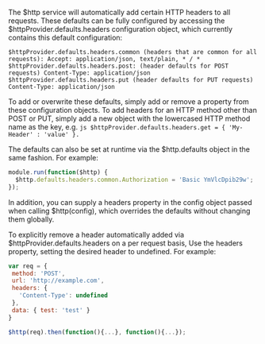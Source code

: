 The $http service will automatically add certain HTTP headers to all requests. These defaults can be fully configured by accessing the $httpProvider.defaults.headers configuration object, which currently contains this default configuration:

`
$httpProvider.defaults.headers.common (headers that are common for all requests):
Accept: application/json, text/plain, * / *
$httpProvider.defaults.headers.post: (header defaults for POST requests)
Content-Type: application/json
$httpProvider.defaults.headers.put (header defaults for PUT requests)
Content-Type: application/json
`


To add or overwrite these defaults, simply add or remove a property from these configuration objects. To add headers for an HTTP method other than POST or PUT, simply add a new object with the lowercased HTTP method name as the key, e.g. ```js $httpProvider.defaults.headers.get = { 'My-Header' : 'value' }.```

The defaults can also be set at runtime via the $http.defaults object in the same fashion. For example:

```js
module.run(function($http) {
  $http.defaults.headers.common.Authorization = 'Basic YmVlcDpib29w';
});
```

In addition, you can supply a headers property in the config object passed when calling $http(config), which overrides the defaults without changing them globally.

To explicitly remove a header automatically added via $httpProvider.defaults.headers on a per request basis, Use the headers property, setting the desired header to undefined. For example:
```js
var req = {
 method: 'POST',
 url: 'http://example.com',
 headers: {
   'Content-Type': undefined
 },
 data: { test: 'test' }
}

$http(req).then(function(){...}, function(){...});
```

